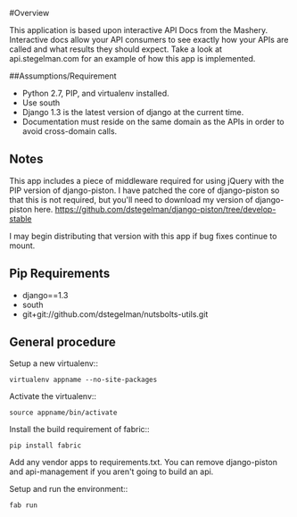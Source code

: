 #Overview

This application is based upon interactive API Docs from the Mashery.  Interactive docs allow your API consumers to see exactly
how your APIs are called and what results they should expect.  Take a look at api.stegelman.com for an example of how
this app is implemented.


##Assumptions/Requirement

* Python 2.7, PIP, and virtualenv installed.
* Use south
* Django 1.3 is the latest version of django at the current time.
* Documentation must reside on the same domain as the APIs in order to avoid cross-domain calls.

## Notes

This app includes a piece of middleware required for using jQuery with the PIP version of django-piston.  I have patched the core of django-piston so that
this is not required, but you'll need to download my version of django-piston here. https://github.com/dstegelman/django-piston/tree/develop-stable

I may begin distributing that version with this app if bug fixes continue to mount.

## Pip Requirements

* django==1.3
* south
* git+git://github.com/dstegelman/nutsbolts-utils.git

## General procedure 

Setup a new virtualenv::

    virtualenv appname --no-site-packages
    
Activate the virtualenv::
    
    source appname/bin/activate
    
Install the build requirement of fabric::

    pip install fabric

Add any vendor apps to requirements.txt.  You can remove django-piston and api-management if you aren't going to build an api.

Setup and run the environment::

    fab run
    

